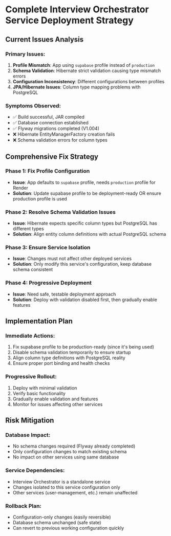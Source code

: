 # Complete Interview Orchestrator Service Deployment Strategy

## Current Issues Analysis

### Primary Issues:
1. **Profile Mismatch**: App using `supabase` profile instead of `production`
2. **Schema Validation**: Hibernate strict validation causing type mismatch errors
3. **Configuration Inconsistency**: Different configurations between profiles
4. **JPA/Hibernate Issues**: Column type mapping problems with PostgreSQL

### Symptoms Observed:
- ✅ Build successful, JAR compiled
- ✅ Database connection established
- ✅ Flyway migrations completed (V1.004)
- ❌ Hibernate EntityManagerFactory creation fails
- ❌ Schema validation errors for column types

## Comprehensive Fix Strategy

### Phase 1: Fix Profile Configuration
- **Issue**: App defaults to `supabase` profile, needs `production` profile for Render
- **Solution**: Update supabase profile to be deployment-ready OR ensure production profile is used

### Phase 2: Resolve Schema Validation Issues
- **Issue**: Hibernate expects specific column types but PostgreSQL has different types
- **Solution**: Align entity column definitions with actual PostgreSQL schema

### Phase 3: Ensure Service Isolation
- **Issue**: Changes must not affect other deployed services
- **Solution**: Only modify this service's configuration, keep database schema consistent

### Phase 4: Progressive Deployment
- **Issue**: Need safe, testable deployment approach
- **Solution**: Deploy with validation disabled first, then gradually enable features

## Implementation Plan

### Immediate Actions:
1. Fix supabase profile to be production-ready (since it's being used)
2. Disable schema validation temporarily to ensure startup
3. Align column type definitions with PostgreSQL reality
4. Ensure proper port binding and health checks

### Progressive Rollout:
1. Deploy with minimal validation
2. Verify basic functionality
3. Gradually enable validation and features
4. Monitor for issues affecting other services

## Risk Mitigation

### Database Impact:
- No schema changes required (Flyway already completed)
- Only configuration changes to match existing schema
- No impact on other services using same database

### Service Dependencies:
- Interview Orchestrator is a standalone service
- Changes isolated to this service configuration only
- Other services (user-management, etc.) remain unaffected

### Rollback Plan:
- Configuration-only changes (easily reversible)
- Database schema unchanged (safe state)
- Can revert to previous working configuration quickly
